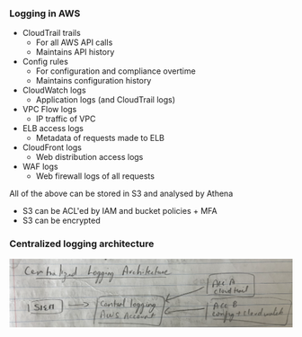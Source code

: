 
### Logging in AWS

- CloudTrail trails
	- For all AWS API calls
	- Maintains API history
- Config rules
	- For configuration and compliance overtime
	- Maintains configuration history
- CloudWatch logs
	- Application logs (and CloudTrail logs)
- VPC Flow logs
	- IP traffic of VPC
- ELB access logs
	- Metadata of requests made to ELB
- CloudFront logs
	- Web distribution access logs
- WAF logs
	- Web firewall logs of all requests

All of the above can be stored in S3 and analysed by Athena
- S3 can be ACL'ed by IAM and bucket policies + MFA
- S3 can be encrypted


### Centralized logging architecture

![centralizedloggingarch.png](Attachments/centralizedloggingarch.png)

